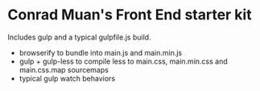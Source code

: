 # Conrad Muan's Front End starter kit

Includes gulp and a typical gulpfile.js build.

- browserify to bundle into main.js and main.min.js
- gulp + gulp-less to compile less to main.css, main.min.css and main.css.map sourcemaps
- typical gulp watch behaviors 